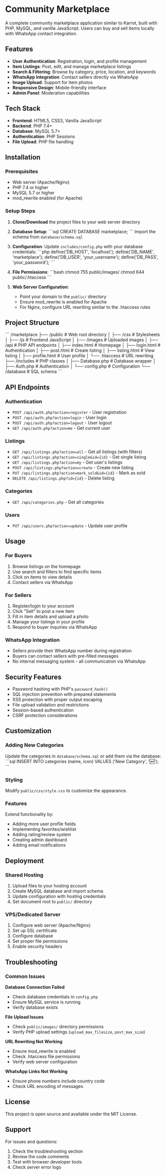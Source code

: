 # Community Marketplace

A complete community marketplace application similar to Karrot, built with PHP, MySQL, and vanilla JavaScript. Users can buy and sell items locally with WhatsApp contact integration.

## Features

- **User Authentication**: Registration, login, and profile management
- **Item Listings**: Post, edit, and manage marketplace listings
- **Search & Filtering**: Browse by category, price, location, and keywords
- **WhatsApp Integration**: Contact sellers directly via WhatsApp
- **Image Upload**: Support for item photos
- **Responsive Design**: Mobile-friendly interface
- **Admin Panel**: Moderation capabilities

## Tech Stack

- **Frontend**: HTML5, CSS3, Vanilla JavaScript
- **Backend**: PHP 7.4+
- **Database**: MySQL 5.7+
- **Authentication**: PHP Sessions
- **File Upload**: PHP file handling

## Installation

### Prerequisites

- Web server (Apache/Nginx)
- PHP 7.4 or higher
- MySQL 5.7 or higher
- mod_rewrite enabled (for Apache)

### Setup Steps

1. **Clone/Download** the project files to your web server directory

2. **Database Setup**:
   \`\`\`sql
   CREATE DATABASE marketplace;
   \`\`\`
   Import the schema from `database/schema.sql`

3. **Configuration**:
   Update `includes/config.php` with your database credentials:
   \`\`\`php
   define('DB_HOST', 'localhost');
   define('DB_NAME', 'marketplace');
   define('DB_USER', 'your_username');
   define('DB_PASS', 'your_password');
   \`\`\`

4. **File Permissions**:
   \`\`\`bash
   chmod 755 public/images/
   chmod 644 public/.htaccess
   \`\`\`

5. **Web Server Configuration**:
   - Point your domain to the `public/` directory
   - Ensure mod_rewrite is enabled for Apache
   - For Nginx, configure URL rewriting similar to the .htaccess rules

## Project Structure

\`\`\`
/marketplace
├── /public               # Web root directory
│   ├── /css              # Stylesheets
│   ├── /js               # Frontend JavaScript
│   ├── /images           # Uploaded images
│   ├── /api              # PHP API endpoints
│   ├── index.html        # Homepage
│   ├── login.html        # Authentication
│   ├── post.html         # Create listing
│   ├── listing.html      # View listing
│   ├── profile.html      # User profile
│   └── .htaccess         # URL rewriting
├── /includes             # PHP classes
│   ├── Database.php      # Database wrapper
│   ├── Auth.php          # Authentication
│   └── config.php        # Configuration
└── /database             # SQL schema
\`\`\`

## API Endpoints

### Authentication
- `POST /api/auth.php?action=register` - User registration
- `POST /api/auth.php?action=login` - User login
- `POST /api/auth.php?action=logout` - User logout
- `GET /api/auth.php?action=me` - Get current user

### Listings
- `GET /api/listings.php?action=all` - Get all listings (with filters)
- `GET /api/listings.php?action=single&id={id}` - Get single listing
- `GET /api/listings.php?action=my` - Get user's listings
- `POST /api/listings.php?action=create` - Create new listing
- `PUT /api/listings.php?action=mark_sold&id={id}` - Mark as sold
- `DELETE /api/listings.php?id={id}` - Delete listing

### Categories
- `GET /api/categories.php` - Get all categories

### Users
- `PUT /api/users.php?action=update` - Update user profile

## Usage

### For Buyers
1. Browse listings on the homepage
2. Use search and filters to find specific items
3. Click on items to view details
4. Contact sellers via WhatsApp

### For Sellers
1. Register/login to your account
2. Click "Sell" to post a new item
3. Fill in item details and upload a photo
4. Manage your listings in your profile
5. Respond to buyer inquiries via WhatsApp

### WhatsApp Integration
- Sellers provide their WhatsApp number during registration
- Buyers can contact sellers with pre-filled messages
- No internal messaging system - all communication via WhatsApp

## Security Features

- Password hashing with PHP's `password_hash()`
- SQL injection prevention with prepared statements
- XSS protection with proper output escaping
- File upload validation and restrictions
- Session-based authentication
- CSRF protection considerations

## Customization

### Adding New Categories
Update the categories in `database/schema.sql` or add them via the database:
\`\`\`sql
INSERT INTO categories (name, icon) VALUES ('New Category', '🆕');
\`\`\`

### Styling
Modify `public/css/style.css` to customize the appearance.

### Features
Extend functionality by:
- Adding more user profile fields
- Implementing favorites/wishlist
- Adding rating/review system
- Creating admin dashboard
- Adding email notifications

## Deployment

### Shared Hosting
1. Upload files to your hosting account
2. Create MySQL database and import schema
3. Update configuration with hosting credentials
4. Set document root to `public/` directory

### VPS/Dedicated Server
1. Configure web server (Apache/Nginx)
2. Set up SSL certificate
3. Configure database
4. Set proper file permissions
5. Enable security headers

## Troubleshooting

### Common Issues

**Database Connection Failed**
- Check database credentials in `config.php`
- Ensure MySQL service is running
- Verify database exists

**File Upload Issues**
- Check `public/images/` directory permissions
- Verify PHP upload settings (`upload_max_filesize`, `post_max_size`)

**URL Rewriting Not Working**
- Ensure mod_rewrite is enabled
- Check .htaccess file permissions
- Verify web server configuration

**WhatsApp Links Not Working**
- Ensure phone numbers include country code
- Check URL encoding of messages

## License

This project is open source and available under the MIT License.

## Support

For issues and questions:
1. Check the troubleshooting section
2. Review the code comments
3. Test with browser developer tools
4. Check server error logs
